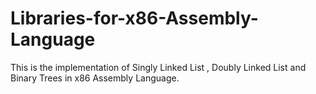 # Libraries-for-x86-Assembly-Language
This is the implementation of Singly Linked List , Doubly Linked List and Binary Trees in x86 Assembly Language.
